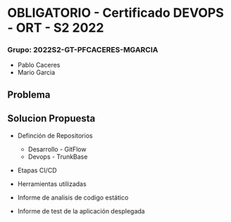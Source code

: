 # OBLIGATORIO - Certificado DEVOPS - ORT - S2 2022

### Grupo: 2022S2-GT-PFCACERES-MGARCIA
-  Pablo Caceres
-  Mario Garcia

## Problema


## Solucion Propuesta

- Definción de Repositorios
  - Desarrollo - GitFlow
  - Devops - TrunkBase

- Etapas CI/CD
 
- Herramientas utilizadas

- Informe de analisis de codigo estático

- Informe de test de la aplicación desplegada
